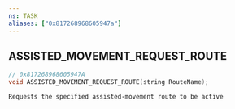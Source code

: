 ```yaml
---
ns: TASK
aliases: ["0x817268968605947a"]
---
```

## ASSISTED_MOVEMENT_REQUEST_ROUTE

```c
// 0x817268968605947A
void ASSISTED_MOVEMENT_REQUEST_ROUTE(string RouteName);
```

```
Requests the specified assisted-movement route to be active
```
